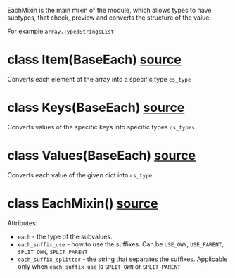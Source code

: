 EachMixin is the main mixin of the module, which allows types to have subtypes, that check, preview and converts the structure of the value.

For example `array.TypedStringsList`

# class Item(BaseEach) [source](https://github.com/occipital/django-content-settings/blob/master/content_settings/types/each.py#L48)

Converts each element of the array into a specific type `cs_type`

# class Keys(BaseEach) [source](https://github.com/occipital/django-content-settings/blob/master/content_settings/types/each.py#L110)

Converts values of the specific keys into specific types `cs_types`

# class Values(BaseEach) [source](https://github.com/occipital/django-content-settings/blob/master/content_settings/types/each.py#L202)

Converts each value of the given dict into `cs_type`

# class EachMixin() [source](https://github.com/occipital/django-content-settings/blob/master/content_settings/types/each.py#L271)

Attributes:

- `each` - the type of the subvalues.
- `each_suffix_use` - how to use the suffixes. Can be `USE_OWN`, `USE_PARENT`, `SPLIT_OWN`, `SPLIT_PARENT`
- `each_suffix_splitter` - the string that separates the suffixes. Applicable only when `each_suffix_use` is `SPLIT_OWN` or `SPLIT_PARENT`